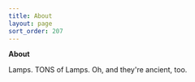 ```yaml
---
title: About
layout: page
sort_order: 207
---
```


**About**

Lamps. TONS of Lamps. Oh, and they're ancient, too.
